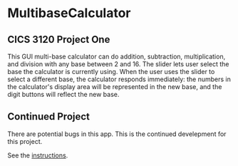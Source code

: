 # MultibaseCalculator

<h2>CICS 3120 Project One</h2>
This GUI multi-base calculator can do addition, subtraction, multiplication, and division 
with any base between 2 and 16. The slider lets user select the base the calculator is 
currently using. When the user uses the slider to select a different base, the calculator 
responds immediately: the numbers in the calculator's display area will be represented in
the new base, and the digit buttons will reflect the new base.

<h2>Continued Project</h2>
There are potential bugs in this app. This is the continued develepment for this project.

See the [instructions](http://bc-cisc3120-s17.github.io/project1).
